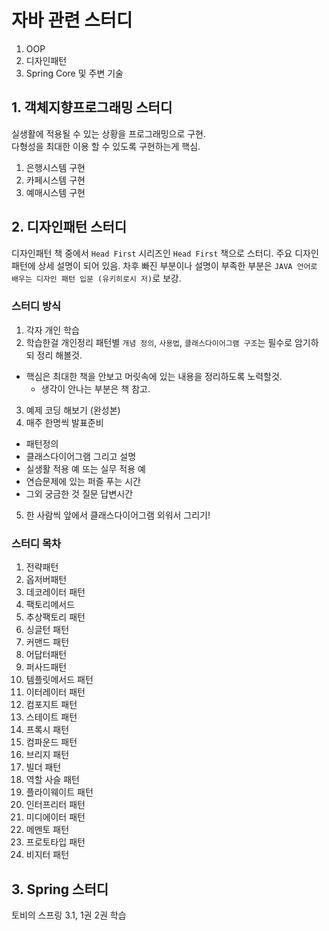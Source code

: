 # 자바 관련 스터디

1. OOP
2. 디자인패턴
3. Spring Core 및 주변 기술

## 1. 객체지향프로그래밍 스터디
실생활에 적용될 수 있는 상황을 프로그래밍으로 구현.  
다형성을 최대한 이용 할 수 있도록 구현하는게 핵심.

1.  은행시스템 구현
2.  카페시스템 구현
3.  예매시스템 구현 


## 2. 디자인패턴 스터디
디자인패턴 책 중에서 `Head First` 시리즈인 `Head First` 책으로 스터디. 주요 디자인패턴에 상세 설명이 되어 있음. 차후 빠진 부분이나 설명이 부족한 부분은 `JAVA 언어로 배우는 디자인 패턴 입문 (유키히로시 저)`로 보강.

### 스터디 방식
1. 각자 개인 학습
2. 학습한걸 개인정리 
패턴별 `개념 정의`, `사용법`, `클래스다이어그램 구조`는 필수로 암기하되 정리 해볼것.
  - 핵심은 최대한 책을 안보고 머릿속에 있는 내용을 정리하도록 노력할것.
    - 생각이 안나는 부분은 책 참고.
3. 예제 코딩 해보기 (완성본)
4. 매주 한명씩 발표준비
 - 패턴정의
 - 클래스다이어그램 그리고 설명
 - 실생활 적용 예 또는 실무 적용 예
 - 연습문제에 있는 퍼즐 푸는 시간
 - 그외 궁금한 것 질문 답변시간
5. 한 사람씩 앞에서 클래스다이어그램 외워서 그리기!

### 스터디 목차
1. 전략패턴
2. 옵저버패턴
3. 데코레이터 패턴
4. 팩토리메서드 
5. 추상팩토리 패턴
6. 싱글턴 패턴
7. 커맨드 패턴
8. 어답터패턴
9. 퍼사드패턴
10. 템플릿메서드 패턴
11. 이터레이터 패턴 
12. 컴포지트 패턴
13. 스테이트 패턴
14. 프록시 패턴
15. 컴파운드 패턴
16. 브리지 패턴
17. 빌더 패턴
18. 역할 사슬 패턴
19. 플라이웨이트 패턴
20. 인터프리터 패턴
21. 미디에이터 패턴
22. 메멘토 패턴
22. 프로토타입 패턴
23. 비지터 패턴

## 3. Spring 스터디
토비의 스프링 3.1, 1권 2권 학습  
